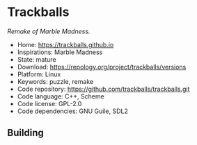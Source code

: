 # Trackballs

_Remake of Marble Madness._

- Home: https://trackballs.github.io
- Inspirations: Marble Madness
- State: mature
- Download: https://repology.org/project/trackballs/versions
- Platform: Linux
- Keywords: puzzle, remake
- Code repository: https://github.com/trackballs/trackballs.git
- Code language: C++, Scheme
- Code license: GPL-2.0
- Code dependencies: GNU Guile, SDL2

## Building

